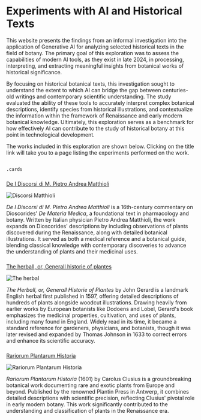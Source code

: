 # Experiments with AI and Historical Texts

This website presents the findings from an informal investigation into the application of Generative AI for analyzing selected historical texts in the field of botany. The primary goal of this exploration was to assess the capabilities of modern AI tools, as they exist in late 2024, in processing, interpreting, and extracting meaningful insights from botanical works of historical significance.

By focusing on historical botanical texts, this investigation sought to understand the extent to which AI can bridge the gap between centuries-old writings and contemporary scientific understanding. The study evaluated the ability of these tools to accurately interpret complex botanical descriptions, identify species from historical illustrations, and contextualize the information within the framework of Renaissance and early modern botanical knowledge. Ultimately, this exploration serves as a benchmark for how effectively AI can contribute to the study of historical botany at this point in technological development.

The works included in this exploration are shown below.  Clicking on the title link will take you to a page listing the experiments performed on the work.

##
`.cards`

###

[De I Discorsi di M. Pietro Andrea Matthioli](discorsi-matthioli)

![Discorsi Matthioli](https://bxw3h77njs6t5nf7bo2vykqxvi0lzkxb.lambda-url.us-east-1.on.aws/iiif/3/940499478f91e1f346aba1cf9d19cc0003e1938735ced2087190b42d009265fb/full/400,/0/default.jpg)

*De I Discorsi di M. Pietro Andrea Matthioli* is a 16th-century commentary on Dioscorides' *De Materia Medica*, a foundational text in pharmacology and botany. Written by Italian physician Pietro Andrea Matthioli, the work expands on Dioscorides' descriptions by including observations of plants discovered during the Renaissance, along with detailed botanical illustrations. It served as both a medical reference and a botanical guide, blending classical knowledge with contemporary discoveries to advance the understanding of plants and their medicinal uses.

###

[The herball, or, Generall historie of plantes](herbal-gerard)

![The herbal](https://iiif.archive.org/image/iiif/3/gri_33125012606592%2Fgri_33125012606592_jp2.zip%2Fgri_33125012606592_jp2%2Fgri_33125012606592_0006.jp2/full/400,/0/default.jpg)

*The Herball, or, Generall Historie of Plantes* by John Gerard is a landmark English herbal first published in 1597, offering detailed descriptions of hundreds of plants alongside woodcut illustrations. Drawing heavily from earlier works by European botanists like Dodoens and Lobel, Gerard's book emphasizes the medicinal properties, cultivation, and uses of plants, including many found in England. Widely read in its time, it became a standard reference for gardeners, physicians, and botanists, though it was later revised and expanded by Thomas Johnson in 1633 to correct errors and enhance its scientific accuracy.

###

[Rariorum Plantarum Historia](rariorum-plantarum-historia)

![Rariorum Plantarum Historia](https://books.google.com/books/content?id=dP9Ek1NDu2EC&pg=PP5&img=1&zoom=3&hl=en&sig=ACfU3U1OjARkv06BlDfz0JD0v2dlPs0MZg)

*Rariorum Plantarum Historia* (1601) by Carolus Clusius is a groundbreaking botanical work documenting rare and exotic plants from Europe and beyond. Published by the renowned Plantin Press in Antwerp, it combines detailed descriptions with scientific precision, reflecting Clusius' pivotal role in early modern botany. This work significantly contributed to the understanding and classification of plants in the Renaissance era.
